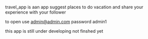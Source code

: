 travel_app is aan app suggest places to do vacation and share your experience with your follower


to open use admin@admin.com password admin1

this app is still under developing not finshed yet

